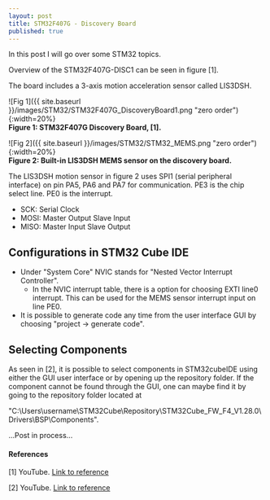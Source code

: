```yaml
---
layout: post
title: STM32F407G - Discovery Board 
published: true
---
```


In this post I will go over some STM32 topics.

Overview of the STM32F407G-DISC1 can be seen in figure [1].

The board includes a 3-axis motion acceleration sensor called LIS3DSH.

![Fig 1]({{ site.baseurl }}/images/STM32/STM32F407G_DiscoveryBoard1.png "zero order"){:width=20%}  
**Figure 1: STM32F407G Discovery Board, [1].**

![Fig 2]({{ site.baseurl }}/images/STM32/STM32_MEMS.png "zero order"){:width=20%}  
**Figure 2: Built-in LIS3DSH MEMS sensor on the discovery board.**

The LIS3DSH motion sensor in figure 2 uses SPI1 (serial peripheral interface) on pin PA5, PA6 and PA7 for communication. PE3 is the chip select line. PE0 is the interrupt.

* SCK: Serial Clock
* MOSI: Master Output Slave Input
* MISO: Master Input Slave Output

## Configurations in STM32 Cube IDE

* Under "System Core" NVIC stands for "Nested Vector Interrupt Controller".
  * In the NVIC interrupt table, there is a option for choosing EXTI line0 interrupt. This can be used for the MEMS sensor interrupt input on line PE0.
* It is possible to generate code any time from the user interface GUI by choosing "project -> generate code".  

## Selecting Components

As seen in [2], it is possible to select components in STM32cubeIDE using either the GUI user interface or by opening up the repository folder. If the component cannot be found through the GUI, one can maybe find it by going to the repository folder located at

"C:\Users\username\STM32Cube\Repository\STM32Cube_FW_F4_V1.28.0\Drivers\BSP\Components".



...Post in process...

#### References

[1] YouTube. [Link to reference](https://www.youtube.com/watch?v=l29xBCKZYi8)

[2] YouTube. [Link to reference](https://www.youtube.com/watch?v=mp9L2Ob7NAs)
